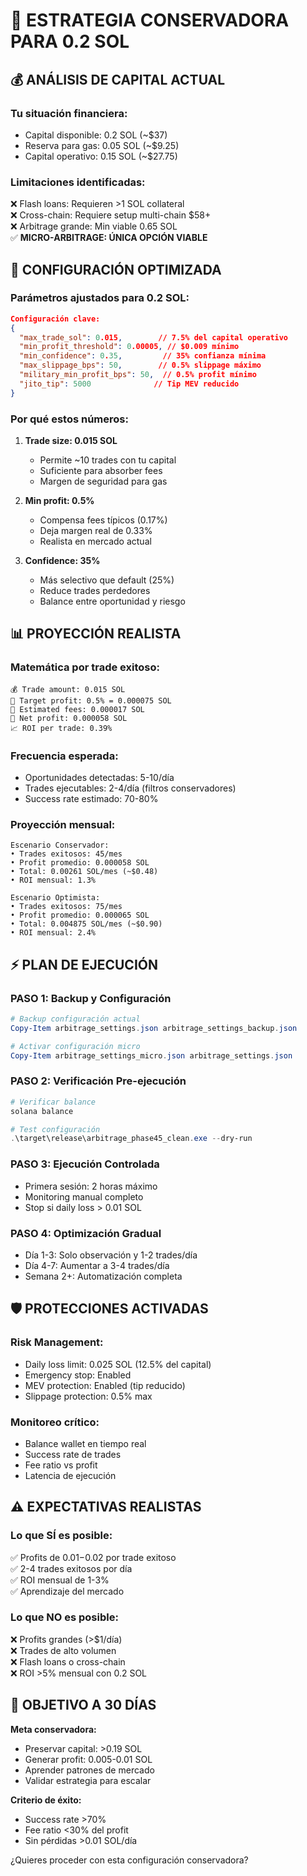 # 🎯 ESTRATEGIA CONSERVADORA PARA 0.2 SOL

## 💰 ANÁLISIS DE CAPITAL ACTUAL

### **Tu situación financiera:**
- Capital disponible: 0.2 SOL (~$37)
- Reserva para gas: 0.05 SOL (~$9.25)
- Capital operativo: 0.15 SOL (~$27.75)

### **Limitaciones identificadas:**
❌ Flash loans: Requieren >1 SOL collateral  
❌ Cross-chain: Requiere setup multi-chain $58+  
❌ Arbitrage grande: Min viable 0.65 SOL  
✅ **MICRO-ARBITRAGE: ÚNICA OPCIÓN VIABLE**

## 🎯 CONFIGURACIÓN OPTIMIZADA

### **Parámetros ajustados para 0.2 SOL:**

```json
Configuración clave:
{
  "max_trade_sol": 0.015,        // 7.5% del capital operativo
  "min_profit_threshold": 0.00005, // $0.009 mínimo
  "min_confidence": 0.35,         // 35% confianza mínima
  "max_slippage_bps": 50,        // 0.5% slippage máximo
  "military_min_profit_bps": 50,  // 0.5% profit mínimo
  "jito_tip": 5000              // Tip MEV reducido
}
```

### **Por qué estos números:**

1. **Trade size: 0.015 SOL**
   - Permite ~10 trades con tu capital
   - Suficiente para absorber fees
   - Margen de seguridad para gas

2. **Min profit: 0.5%**
   - Compensa fees típicos (0.17%)
   - Deja margen real de 0.33%
   - Realista en mercado actual

3. **Confidence: 35%**
   - Más selectivo que default (25%)
   - Reduce trades perdedores
   - Balance entre oportunidad y riesgo

## 📊 PROYECCIÓN REALISTA

### **Matemática por trade exitoso:**
```
💰 Trade amount: 0.015 SOL
🎯 Target profit: 0.5% = 0.000075 SOL
💸 Estimated fees: 0.000017 SOL
💎 Net profit: 0.000058 SOL
📈 ROI per trade: 0.39%
```

### **Frecuencia esperada:**
- Oportunidades detectadas: 5-10/día
- Trades ejecutables: 2-4/día (filtros conservadores)
- Success rate estimado: 70-80%

### **Proyección mensual:**
```
Escenario Conservador:
• Trades exitosos: 45/mes
• Profit promedio: 0.000058 SOL
• Total: 0.00261 SOL/mes (~$0.48)
• ROI mensual: 1.3%

Escenario Optimista:
• Trades exitosos: 75/mes  
• Profit promedio: 0.000065 SOL
• Total: 0.004875 SOL/mes (~$0.90)
• ROI mensual: 2.4%
```

## ⚡ PLAN DE EJECUCIÓN

### **PASO 1: Backup y Configuración**
```powershell
# Backup configuración actual
Copy-Item arbitrage_settings.json arbitrage_settings_backup.json

# Activar configuración micro
Copy-Item arbitrage_settings_micro.json arbitrage_settings.json
```

### **PASO 2: Verificación Pre-ejecución**
```powershell
# Verificar balance
solana balance

# Test configuración
.\target\release\arbitrage_phase45_clean.exe --dry-run
```

### **PASO 3: Ejecución Controlada**
- Primera sesión: 2 horas máximo
- Monitoring manual completo
- Stop si daily loss > 0.01 SOL

### **PASO 4: Optimización Gradual**
- Día 1-3: Solo observación y 1-2 trades/día
- Día 4-7: Aumentar a 3-4 trades/día
- Semana 2+: Automatización completa

## 🛡️ PROTECCIONES ACTIVADAS

### **Risk Management:**
- Daily loss limit: 0.025 SOL (12.5% del capital)
- Emergency stop: Enabled
- MEV protection: Enabled (tip reducido)
- Slippage protection: 0.5% max

### **Monitoreo crítico:**
- Balance wallet en tiempo real
- Success rate de trades
- Fee ratio vs profit
- Latencia de ejecución

## ⚠️ EXPECTATIVAS REALISTAS

### **Lo que SÍ es posible:**
✅ Profits de $0.01-$0.02 por trade exitoso  
✅ 2-4 trades exitosos por día  
✅ ROI mensual de 1-3%  
✅ Aprendizaje del mercado  

### **Lo que NO es posible:**
❌ Profits grandes (>$1/día)  
❌ Trades de alto volumen  
❌ Flash loans o cross-chain  
❌ ROI >5% mensual con 0.2 SOL  

## 🎯 OBJETIVO A 30 DÍAS

**Meta conservadora:**
- Preservar capital: >0.19 SOL
- Generar profit: 0.005-0.01 SOL
- Aprender patrones de mercado
- Validar estrategia para escalar

**Criterio de éxito:**
- Success rate >70%
- Fee ratio <30% del profit
- Sin pérdidas >0.01 SOL/día

¿Quieres proceder con esta configuración conservadora?
